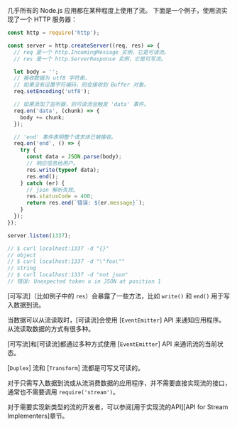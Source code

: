 
<!--type=misc-->

几乎所有的 Node.js 应用都在某种程度上使用了流。
下面是一个例子，使用流实现了一个 HTTP 服务器：

```js
const http = require('http');

const server = http.createServer((req, res) => {
  // req 是一个 http.IncomingMessage 实例，它是可读流。
  // res 是一个 http.ServerResponse 实例，它是可写流。

  let body = '';
  // 接收数据为 utf8 字符串，
  // 如果没有设置字符编码，则会接收到 Buffer 对象。
  req.setEncoding('utf8');

  // 如果添加了监听器，则可读流会触发 'data' 事件。
  req.on('data', (chunk) => {
    body += chunk;
  });

  // 'end' 事件表明整个请求体已被接收。 
  req.on('end', () => {
    try {
      const data = JSON.parse(body);
      // 响应信息给用户。
      res.write(typeof data);
      res.end();
    } catch (er) {
      // json 解析失败。
      res.statusCode = 400;
      return res.end(`错误: ${er.message}`);
    }
  });
});

server.listen(1337);

// $ curl localhost:1337 -d "{}"
// object
// $ curl localhost:1337 -d "\"foo\""
// string
// $ curl localhost:1337 -d "not json"
// 错误: Unexpected token o in JSON at position 1
```

[可写流]（比如例子中的 `res`）会暴露了一些方法，比如 `write()` 和 `end()` 用于写入数据到流。

当数据可以从流读取时，[可读流]会使用 [`EventEmitter`] API 来通知应用程序。
从流读取数据的方式有很多种。

[可写流]和[可读流]都通过多种方式使用 [`EventEmitter`] API 来通讯流的当前状态。

[`Duplex`] 流和 [`Transform`] 流都是可写又可读的。

对于只需写入数据到流或从流消费数据的应用程序，并不需要直接实现流的接口，通常也不需要调用 `require('stream')`。

对于需要实现新类型的流的开发者，可以参阅[用于实现流的API][API for Stream Implementers]章节。
